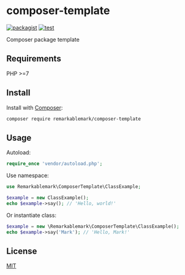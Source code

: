 # composer-template

[![packagist](https://img.shields.io/packagist/v/remarkablemark/composer-template)](https://packagist.org/packages/remarkablemark/composer-template)
[![test](https://github.com/remarkablemark/composer-template/actions/workflows/test.yml/badge.svg)](https://github.com/remarkablemark/composer-template/actions/workflows/test.yml)

Composer package template

## Requirements

PHP >=7

## Install

Install with [Composer](http://getcomposer.org/):

```sh
composer require remarkablemark/composer-template
```

## Usage

Autoload:

```php
require_once 'vendor/autoload.php';
```

Use namespace:

```php
use Remarkablemark\ComposerTemplate\ClassExample;

$example = new ClassExample();
echo $example->say(); // 'Hello, world!'
```

Or instantiate class:

```php
$example = new \Remarkablemark\ComposerTemplate\ClassExample();
echo $example->say('Mark'); // 'Hello, Mark!'
```

## License

[MIT](LICENSE)
